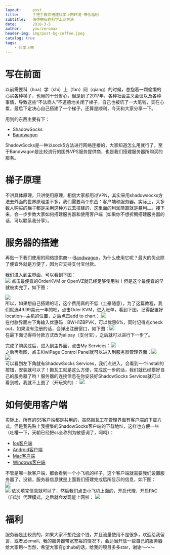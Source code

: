 ```yaml
---
layout:     post
title:      手把手教你搭建科学上网环境-带伪福利
subtitle:   值得拥有的科学上网方法
date:       2018-3-5
author:     yourzeromax
header-img: img/post-bg-coffee.jpeg
catalog: true
tags:
    - 科学上网
---
```

# 写在前面
以前需要科（hua）学（shi）上（fan）网（qiang）的时候，总抱着一颗偷懒的心买各种梯子，也用的十分省心，但是到了2017年，各种社会主义会议以及各种事情，导致这些“不法商人”不道德地关闭了梯子，自己也被坑了一大笔钱，实在心累，最后下定决心自己搭建了一个梯子，还算是顺利，今天和大家分享一下。  
  
  用到的东西主要有下：

- ShadowSocks
- [Bandwagon](https://bandwagonhost.com/)  

ShadowSocks是一种以sock5方法进行网络连接的，大家知道怎么用就行了，至于Bandwagon是比较流行的国外VPS服务提供商，也是我们搭建服务器所购买的服务。

# 梯子原理  
不讲具体原理，只讲使用原理，相信大家都用过VPN，其实采用shadowsocks方法去外面的世界原理差不多，我们需要两个东西：客户端和服务器。实际上，大多数人购买的梯子都是采用这种方式去搭建的，这里面的利润简直就是暴利。。。接下来，会一步步教大家如何搭建服务器和使用客户端（如果你不想折腾搭建服务器的话，可以联系我分享）。
# 服务器的搭建
再贴一下我们使用的网络提供商---[Bandwagon](https://bandwagonhost.com/)，为什么使用它呢？最大的优点除了便宜外就是方便了，因为它支持支付宝付款。  
  
  我们进入到主界面，可以看到下图：  
  ![](https://raw.githubusercontent.com/yourzeromax/yourzeromax.github.io/master/img/vpn-1.png)
  点击最便宜的OrderKVM or OpenVZ就已经足够使用啦！但是这个最便宜的早就被卖完了，如下图：  
  
![](https://raw.githubusercontent.com/yourzeromax/yourzeromax.github.io/master/img/vpn-2.png)  
所以，如果想自己搭建的话，这个费用真的不低（土豪随意），为了这篇教程，我们就选49.99美元一年的吧，点击Oder KVM，进入账单，看到下图，记得配置好location--主机的位置，之后点击add to chart：
![](https://raw.githubusercontent.com/yourzeromax/yourzeromax.github.io/master/img/vpn-3.png)  
在付款界面左下角输入优惠码：BWH1ZBPVK，可以优惠6%，同时记得点check out，如果没有注册的话，会弹出注册窗口，如下图：![](https://raw.githubusercontent.com/yourzeromax/yourzeromax.github.io/master/img/vpn-4.png)   
在最下面记得将付款方式改为alipay（支付宝），之后就可以进行下一步了。  
  
  完成了购买过后，进入到主界面，点击My Services：![](https://raw.githubusercontent.com/yourzeromax/yourzeromax.github.io/master/img/vpn-5.png)   
  之后再看图，点击KiwiPage Control Panel就可以进入到服务器管理界面：![](https://raw.githubusercontent.com/yourzeromax/yourzeromax.github.io/master/img/vpn-6.png)  
  ![](https://raw.githubusercontent.com/yourzeromax/yourzeromax.github.io/master/img/vpn-7.png)   
  可以看到左下角就有ShadowSocks Services，我们点进入，会看到一个install的按钮，安装就可以了！搬瓦工就是这么方便，完成这一步的话，我们就已经搭好自己的服务器了哟！服务器的连接信息在你安装好ShadowSocks Services就可以看到啦，我就不上图了（开玩笑的）：
   ![](https://raw.githubusercontent.com/yourzeromax/yourzeromax.github.io/master/img/vpn-11.png) 
#   如何使用客户端
实际上，所有的SS客户端都是共用的，虽然搬瓦工在管理界面有客户端的下载方式，但是我先贴上我搜集的ShadowSocks客户端的下载地址，这样也方便一些（吐槽一下，天朝已经把ss全称列为敏感词了，呵呵）：  
- [Ios客户端](https://itunes.apple.com/us/app/shadowsocks/id665729974?ls=1&mt=8)
- [Android客户端](https://pan.baidu.com/s/12p4w8rf-SSMADwNSJGr3Zw)
- [Mac客户端](https://pan.baidu.com/s/19vmiX47fgnPUhlZsz2rwuQ)
- [Windows客户端](https://pan.baidu.com/s/1Ed8Lu85VuRo_mmMU0AhvpQ)
  
不管是哪一款客户端，都会看到一个小飞机的样子，这个客户端就需要我们设置服务器了，没错，服务器信息就是上面我们搭建完成后所显示的信息，如下图：  
 ![](https://raw.githubusercontent.com/yourzeromax/yourzeromax.github.io/master/img/vpn-8.png)  
 ![](https://raw.githubusercontent.com/yourzeromax/yourzeromax.github.io/master/img/vpn-9.png) 
依次填完信息就可以了，然后我们点击小飞机上面的，开启代理，开启PAC（自动）代理模式，之后就会发现能上网啦：
 ![](https://raw.githubusercontent.com/yourzeromax/yourzeromax.github.io/master/img/vpn-10.png)    
# 福利  
服务器是比较贵的，如果大家不想花这个钱，并且流量使用不是很多，欢迎给我留言，或者发email，我的服务器带宽充裕的情况下，会适当开放一些自己的服务器给大家用～当然，希望大家有github的话，给我的项目多多star，谢谢～～～
